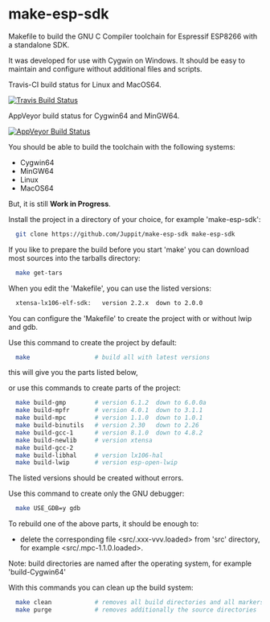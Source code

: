 # make-esp-sdk

Makefile to build the GNU C Compiler toolchain for Espressif ESP8266 with a standalone SDK.

It was developed for use with Cygwin on Windows. It should be easy to maintain and configure without additional files and scripts.

Travis-CI build status for Linux and MacOS64.

[![Travis Build Status](https://travis-ci.org/Juppit/make-esp-sdk.svg?branch=master)](https://travis-ci.org/Juppit/make-esp-sdk)

AppVeyor build status for Cygwin64 and MinGW64.

[![AppVeyor Build Status](https://ci.appveyor.com/api/projects/status/github/Juppit/make-esp-sdk?svg=true)](https://ci.appveyor.com/project/Juppit/make-esp-sdk)

You should be able to build the toolchain with the following systems:
- Cygwin64
- MinGW64
- Linux
- MacOS64

But, it is still **Work in Progress**.

Install the project in a directory of your choice, for example 'make-esp-sdk':
```bash
  git clone https://github.com/Juppit/make-esp-sdk make-esp-sdk
```

If you like to prepare the build before you start 'make' you can download most sources into the tarballs directory:
```bash
  make get-tars
```

When you edit the 'Makefile', you can use the listed versions:
```bash
  xtensa-lx106-elf-sdk:   version 2.2.x  down to 2.0.0
```

You can configure the 'Makefile' to create the project with or without lwip and gdb.

Use this command to create the project by default:
```bash
  make                  # build all with latest versions
```
this will give you the parts listed below,

or use this commands to create parts of the project:
```bash
  make build-gmp        # version 6.1.2  down to 6.0.0a
  make build-mpfr       # version 4.0.1  down to 3.1.1
  make build-mpc        # version 1.1.0  down to 1.0.1
  make build-binutils   # version 2.30   down to 2.26
  make build-gcc-1      # version 8.1.0  down to 4.8.2
  make build-newlib     # version xtensa
  make build-gcc-2
  make build-libhal     # version lx106-hal
  make build-lwip       # version esp-open-lwip
```
The listed versions should be created without errors.

Use this command to create only the GNU debugger:
```bash
  make USE_GDB=y gdb
```

To rebuild one of the above parts, it should be enough to:
- delete the corresponding file <src/.xxx-vvv.loaded> from 'src' directory, for example <src/.mpc-1.1.0.loaded>.

Note: build directories are named after the operating system, for example 'build-Cygwin64'

With this commands you can clean up the build system:
```bash
  make clean            # removes all build directories and all markers like <src/.mpfr-4.0.1.installed>
  make purge            # removes additionally the source directories
```
